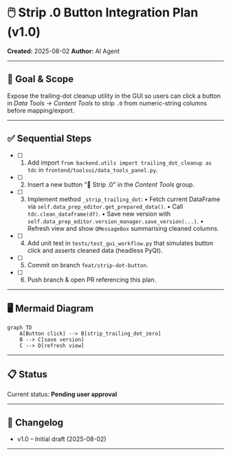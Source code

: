 # 🖱️ Strip .0 Button Integration Plan (v1.0)

**Created:** 2025-08-02
**Author:** AI Agent

---

## 🎯 Goal & Scope

Expose the trailing-dot cleanup utility in the GUI so users can click a button in _Data Tools → Content Tools_ to strip `.0` from numeric-string columns before mapping/export.

---

## ✅ Sequential Steps

- [ ] 1. Add import `from backend.utils import trailing_dot_cleanup as tdc` in `frontend/toolsui/data_tools_panel.py`.
- [ ] 2. Insert a new button "🚫 Strip .0" in the _Content Tools_ group.
- [ ] 3. Implement method `_strip_trailing_dot`:
     • Fetch current DataFrame via `self.data_prep_editor.get_prepared_data()`.
     • Call `tdc.clean_dataframe(df)`.
     • Save new version with `self.data_prep_editor.version_manager.save_version(...)`.
     • Refresh view and show `QMessageBox` summarising cleaned columns.
- [ ] 4. Add unit test in `tests/test_gui_workflow.py` that simulates button click and asserts cleaned data (headless PyQt).
- [ ] 5. Commit on branch `feat/strip-dot-button`.
- [ ] 6. Push branch & open PR referencing this plan.

---

## 🖥️ Mermaid Diagram

```mermaid
graph TD
    A[Button click] --> B[strip_trailing_dot_zero]
    B --> C[save version]
    C --> D[refresh view]
```

---

## 📋 Status

Current status: **Pending user approval**

---

## 📝 Changelog

- v1.0 – Initial draft (2025-08-02)

---

